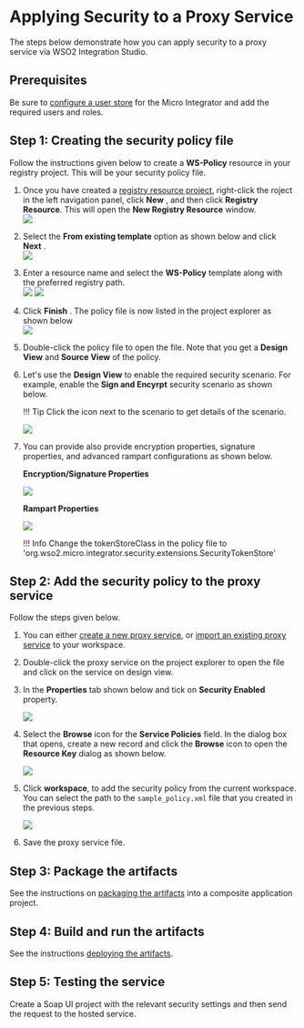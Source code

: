 # Applying Security to a Proxy Service

The steps below demonstrate how you can apply security to a proxy service via WSO2 Integration Studio.

## Prerequisites

Be sure to [configure a user store](../../../setup/user_stores/setting_up_a_userstore) for the Micro Integrator and add the required users and roles.

## Step 1: Creating the security policy file

Follow the instructions given below to create a **WS-Policy** resource in your registry project. This will be your security policy file.

1.  Once you have created a [registry resource project](../../creating-projects/#registry-resource-project), right-click the roject in the left navigation panel, click **New** , and then click **Registry Resource**. This will open the **New Registry Resource** window.  
    ![]({{base_path}}/assets/img/integrate/apply-security/119130870/119130887.png)
2.  Select the **From existing template** option as shown below and
    click **Next** .  
    ![]({{base_path}}/assets/img/integrate/apply-security/119130870/119130886.png)
3.  Enter a resource name and select the **WS-Policy** template along
    with the preferred registry path.  
    ![]({{base_path}}/assets/img/integrate/apply-security/119130870/119130885.png)
    ![]({{base_path}}/assets/img/integrate/apply-security/119130870/119130884.png)
4.  Click **Finish** . The policy file is now listed in the project
    explorer as shown below  
    ![]({{base_path}}/assets/img/integrate/apply-security/119130870/119130883.png)
      
5.  Double-click the policy file to open the file. Note that you get a
    **Design View** and **Source View** of the policy.

6.  Let's use the **Design View** to enable the required security scenario. For example, enable the **Sign and Encyrpt** security scenario as shown below.

    !!! Tip
        Click the icon next to the scenario to get details of the scenario.
    
    ![]({{base_path}}/assets/img/integrate/apply-security/119130870/119130882.png)

7.  You can provide also provide encryption properties, signature properties, and advanced rampart configurations as shown below.

    **Encryption/Signature Properties**

    ![]({{base_path}}/assets/img/integrate/apply-security/119130870/119130890.png)

    **Rampart Properties**

    ![]({{base_path}}/assets/img/integrate/apply-security/119130870/119130889.png)
    
    !!! Info 
        Change the tokenStoreClass in the policy file to 'org.wso2.micro.integrator.security.extensions.SecurityTokenStore'

<!--
#### Specifying role-based access?

For certain scenarios, you can specify user roles. After you select the
scenario, scroll to the right to see the **User Roles** button.

![]({{base_path}}/assets/img/integrate/apply-security/119130870/119130874.png)

Either define the user roles inline or retrieve the user roles from the server.

-   **Define Inline**
    ![]({{base_path}}/assets/img/integrate/apply-security/119130870/119130872.png)

-   **Get from the server**
    ![]({{base_path}}/assets/img/integrate/apply-security/119130870/119130871.png)

!!! Info
    By default, the role names are not case sensitive. If you want to make them case sensitive, add the following property in the `<MI_HOME>/conf/deployment.yaml` file.        
     ```toml
     [authorization_manager]
     properties.CaseSensitiveAuthorizationRules = "true"
     ```
-->

## Step 2: Add the security policy to the proxy service

Follow the steps given below.

1.  You can either [create a new proxy service](../../develop/creating-artifacts/creating-a-proxy-service), or [import an existing proxy service](../../develop/importing-artifacts) to your workspace.
2.  Double-click the proxy service on the project explorer to open the
    file and click on the service on design view.
3.  In the **Properties** tab shown below and tick on **Security
    Enabled** property.  

    ![]({{base_path}}/assets/img/integrate/apply-security/119130870/119130879.png)

4.  Select the **Browse** icon for the **Service Policies** field. In
    the dialog box that opens, create a new record and click the
    **Browse** icon to open the **Resource Key** dialog as shown
    below.  

    ![]({{base_path}}/assets/img/integrate/apply-security/119130870/119130877.png)

5.  Click **workspace**, to add the security policy from the current
    workspace. You can select the path to the
    `sample_policy.xml` file that you created in the
    previous steps.  

    ![]({{base_path}}/assets/img/integrate/apply-security/119130870/119130876.png)

6.  Save the proxy service file.

## Step 3: Package the artifacts

See the instructions on [packaging the artifacts](../../../develop/packaging-artifacts) into a composite application project.

## Step 4: Build and run the artifacts

See the instructions [deploying the artifacts](../../../develop/deploy-and-run).

## Step 5: Testing the service

Create a Soap UI project with the relevant security settings and then send the request to the hosted service.
